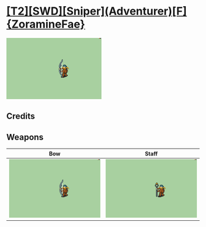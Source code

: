 # [\[T2\]\[SWD\]\[Sniper\]\(Adventurer\)\[F\]{ZoramineFae}](./%5BT2%5D%5BSWD%5D%5BSniper%5D(Adventurer)%5BF%5D%7BZoramineFae%7D)

<img src="./5.%20Bow/Bow_000.png" alt="[T2][SWD][Sniper](Adventurer)[F]{ZoramineFae} standing" />

## Credits



## Weapons


|Bow |Staff |
|  :---: | :---: |
| <img alt="Bow animation" src="./5.%20Bow/Bow.gif" /> | <img alt="Staff animation" src="./7.%20Staff/Staff.gif" /> |
